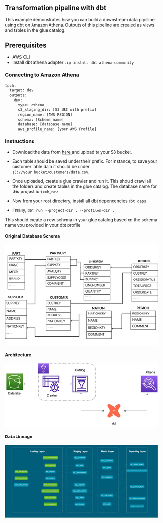 ## Transformation pipeline with dbt
This example demonstrates how you can build a downstream data pipeline using dbt on Amazon Athena. Outputs of this pipeline are created as views and tables in the glue catalog.

## Prerequisites
- AWS CLI
- Install dbt athena adapter
    `pip install dbt-athena-community`

### Connecting to Amazon Athena
```
tpch:
  target: dev
  outputs:
    dev:
      type: athena
      s3_staging_dir: [S3 URI with prefix]
      region_name: [AWS REGION]
      schema: [Schema name]
      database: [database name]
      aws_profile_name: [your AWS Profile]
```

### Instructions
* Download the data from <a href = "https://docs.cambridgesemantics.com/anzograph/v2.2/userdoc/ghib.htm#load-ghib"> here </a> and upload to your S3 bucket. 

* Each table should be saved under their prefix. For instance, to save your customer table data it should be under `s3://your_bucket/customers/data.csv`. 

* Once uploaded, create a glue crawler and run it. This should crawl all the folders and create tables in the glue catalog. The database name for this project is `tpch_raw`

* Now from your root directory, install all dbt dependencies `dbt deps`

* Finally, `dbt run --project-dir . --profiles-dir .` 

This should create a new schema in your glue catalog based on the schema name you provided in your dbt profile.

#### Original Database Schema

![](screenshots/tpch_database_schema.png)
#### Architecture

![architecture](screenshots/dbt-athena-arch.jpg)

#### Data Lineage

![lineage](screenshots/tpch.jpg)
